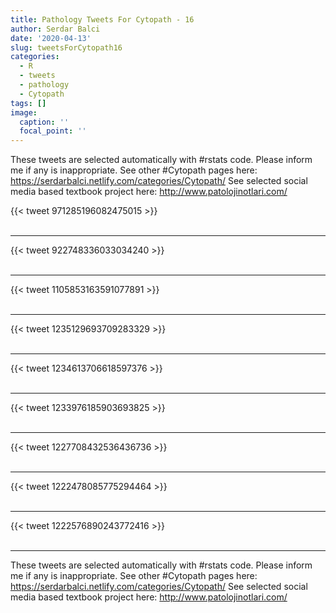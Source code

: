 ```yaml
---
title: Pathology Tweets For Cytopath - 16
author: Serdar Balci
date: '2020-04-13'
slug: tweetsForCytopath16
categories:
  - R
  - tweets
  - pathology
  - Cytopath
tags: []
image:
  caption: ''
  focal_point: ''
---
```



These tweets are selected automatically with #rstats code. Please inform me if any is inappropriate.
See other #Cytopath pages here: https://serdarbalci.netlify.com/categories/Cytopath/ 
See selected social media based textbook project here: http://www.patolojinotlari.com/

{{< tweet 971285196082475015 >}}
<br>
<br>
<hr>
{{< tweet 922748336033034240 >}}
<br>
<br>
<hr>
{{< tweet 1105853163591077891 >}}
<br>
<br>
<hr>
{{< tweet 1235129693709283329 >}}
<br>
<br>
<hr>
{{< tweet 1234613706618597376 >}}
<br>
<br>
<hr>
{{< tweet 1233976185903693825 >}}
<br>
<br>
<hr>
{{< tweet 1227708432536436736 >}}
<br>
<br>
<hr>
{{< tweet 1222478085775294464 >}}
<br>
<br>
<hr>
{{< tweet 1222576890243772416 >}}
<br>
<br>
<hr>


These tweets are selected automatically with #rstats code. Please inform me if any is inappropriate.
See other #Cytopath pages here: https://serdarbalci.netlify.com/categories/Cytopath/ 
See selected social media based textbook project here: http://www.patolojinotlari.com/
